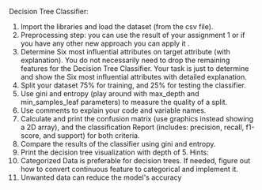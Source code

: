 Decision Tree Classifier:

1. Import the libraries and load the dataset (from the csv file).
2. Preprocessing step: you can use the result of your assignment 1 or if you have any other new
approach you can apply it .
3. Determine Six most influential attributes on target attribute (with explanation). You do not
necessarily need to drop the remaining features for the Decision Tree Classifier. Your task is just to
determine and show the Six most influential attributes with detailed explanation.
4. Split your dataset 75% for training, and 25% for testing the classifier.
5. Use gini and entropy (play around with max_depth and min_samples_leaf parameters) to measure
the quality of a split.
6. Use comments to explain your code and variable names.
7. Calculate and print the confusion matrix (use graphics instead showing a 2D array), and the
classification Report (includes: precision, recall, f1-score, and support) for both criteria.
8. Compare the results of the classifier using gini and entropy.
9. Print the decision tree visualization with depth of 5.
Hints:
1. Categorized Data is preferable for decision trees. If needed, figure out how to convert
continuous feature to categorical and implement it.
2. Unwanted data can reduce the model's accuracy

